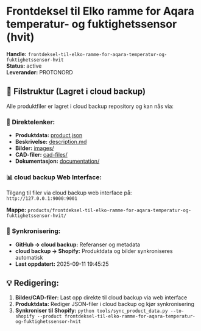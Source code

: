 # Frontdeksel til Elko ramme for Aqara temperatur- og fuktighetssensor (hvit)

**Handle:** `frontdeksel-til-elko-ramme-for-aqara-temperatur-og-fuktighetssensor-hvit`  
**Status:** active  
**Leverandør:** PROTONORD

## 📁 Filstruktur (Lagret i cloud backup)

Alle produktfiler er lagret i cloud backup repository og kan nås via:

### 🔗 Direktelenker:
- **Produktdata:** [product.json](http://127.0.0.1:9000/products/frontdeksel-til-elko-ramme-for-aqara-temperatur-og-fuktighetssensor-hvit/product.json)
- **Beskrivelse:** [description.md](http://127.0.0.1:9000/products/frontdeksel-til-elko-ramme-for-aqara-temperatur-og-fuktighetssensor-hvit/description.md)
- **Bilder:** [images/](http://127.0.0.1:9000/products/frontdeksel-til-elko-ramme-for-aqara-temperatur-og-fuktighetssensor-hvit/images/)
- **CAD-filer:** [cad-files/](http://127.0.0.1:9000/products/frontdeksel-til-elko-ramme-for-aqara-temperatur-og-fuktighetssensor-hvit/cad-files/)
- **Dokumentasjon:** [documentation/](http://127.0.0.1:9000/products/frontdeksel-til-elko-ramme-for-aqara-temperatur-og-fuktighetssensor-hvit/documentation/)

### 📊 cloud backup Web Interface:
Tilgang til filer via cloud backup web interface på:
`http://127.0.0.1:9000:9001`

**Mappe:** `products/frontdeksel-til-elko-ramme-for-aqara-temperatur-og-fuktighetssensor-hvit/`

### 🔄 Synkronisering:
- **GitHub → cloud backup:** Referanser og metadata
- **cloud backup → Shopify:** Produktdata og bilder synkroniseres automatisk
- **Last oppdatert:** 2025-09-11 19:45:25

## 💡 Redigering:
1. **Bilder/CAD-filer:** Last opp direkte til cloud backup via web interface
2. **Produktdata:** Rediger JSON-filer i cloud backup og kjør synkronisering
3. **Synkroniser til Shopify:** `python tools/sync_product_data.py --to-shopify --product frontdeksel-til-elko-ramme-for-aqara-temperatur-og-fuktighetssensor-hvit`
